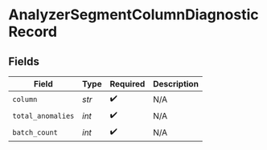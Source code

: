 # AnalyzerSegmentColumnDiagnosticRecord


## Fields

| Field              | Type               | Required           | Description        |
| ------------------ | ------------------ | ------------------ | ------------------ |
| `column`           | *str*              | :heavy_check_mark: | N/A                |
| `total_anomalies`  | *int*              | :heavy_check_mark: | N/A                |
| `batch_count`      | *int*              | :heavy_check_mark: | N/A                |
